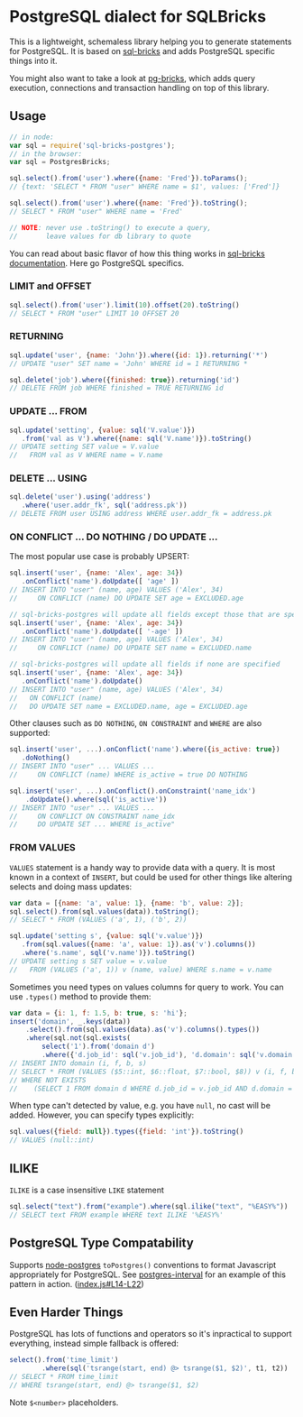 # PostgreSQL dialect for SQLBricks

This is a lightweight, schemaless library helping you to generate statements for PostgreSQL.
It is based on [sql-bricks](https://github.com/CSNW/sql-bricks) and adds PostgreSQL specific things into it.

You might also want to take a look at [pg-bricks](https://github.com/Suor/pg-bricks), which adds query execution, connections and transaction handling on top of this library.


## Usage

```javascript
// in node:
var sql = require('sql-bricks-postgres');
// in the browser:
var sql = PostgresBricks;

sql.select().from('user').where({name: 'Fred'}).toParams();
// {text: 'SELECT * FROM "user" WHERE name = $1', values: ['Fred']}

sql.select().from('user').where({name: 'Fred'}).toString();
// SELECT * FROM "user" WHERE name = 'Fred'

// NOTE: never use .toString() to execute a query,
//       leave values for db library to quote
```

You can read about basic flavor of how this thing works in [sql-bricks documentation](http://csnw.github.io/sql-bricks). Here go PostgreSQL specifics.


### LIMIT and OFFSET

```js
sql.select().from('user').limit(10).offset(20).toString()
// SELECT * FROM "user" LIMIT 10 OFFSET 20
```


### RETURNING

```js
sql.update('user', {name: 'John'}).where({id: 1}).returning('*')
// UPDATE "user" SET name = 'John' WHERE id = 1 RETURNING *

sql.delete('job').where({finished: true}).returning('id')
// DELETE FROM job WHERE finished = TRUE RETURNING id
```


### UPDATE ... FROM

```js
sql.update('setting', {value: sql('V.value')})
   .from('val as V').where({name: sql('V.name')}).toString()
// UPDATE setting SET value = V.value
//   FROM val as V WHERE name = V.name
```


### DELETE ... USING

```js
sql.delete('user').using('address')
   .where('user.addr_fk', sql('address.pk'))
// DELETE FROM user USING address WHERE user.addr_fk = address.pk
```


### ON CONFLICT ... DO NOTHING / DO UPDATE ...

The most popular use case is probably UPSERT:

```js
sql.insert('user', {name: 'Alex', age: 34})
   .onConflict('name').doUpdate([ 'age' ])
// INSERT INTO "user" (name, age) VALUES ('Alex', 34)
//     ON CONFLICT (name) DO UPDATE SET age = EXCLUDED.age

// sql-bricks-postgres will update all fields except those that are specified with "-" in front of their names
sql.insert('user', {name: 'Alex', age: 34})
   .onConflict('name').doUpdate([ '-age' ])
// INSERT INTO "user" (name, age) VALUES ('Alex', 34)
//     ON CONFLICT (name) DO UPDATE SET name = EXCLUDED.name

// sql-bricks-postgres will update all fields if none are specified
sql.insert('user', {name: 'Alex', age: 34})
   .onConflict('name').doUpdate()
// INSERT INTO "user" (name, age) VALUES ('Alex', 34)
//   ON CONFLICT (name)
//   DO UPDATE SET name = EXCLUDED.name, age = EXCLUDED.age
```

Other clauses such as `DO NOTHING`, `ON CONSTRAINT` and `WHERE` are
also supported:

```js
sql.insert('user', ...).onConflict('name').where({is_active: true})
   .doNothing()
// INSERT INTO "user" ... VALUES ...
//     ON CONFLICT (name) WHERE is_active = true DO NOTHING

sql.insert('user', ...).onConflict().onConstraint('name_idx')
    .doUpdate().where(sql('is_active'))
// INSERT INTO "user" ... VALUES ...
//     ON CONFLICT ON CONSTRAINT name_idx
//     DO UPDATE SET ... WHERE is_active"
```


### FROM VALUES

`VALUES` statement is a handy way to provide data with a query. It is most known in a context of `INSERT`, but could be used for other things like altering selects and doing mass updates:

```js
var data = [{name: 'a', value: 1}, {name: 'b', value: 2}];
sql.select().from(sql.values(data)).toString();
// SELECT * FROM (VALUES ('a', 1), ('b', 2))

sql.update('setting s', {value: sql('v.value')})
   .from(sql.values({name: 'a', value: 1}).as('v').columns())
   .where('s.name', sql('v.name')}).toString()
// UPDATE setting s SET value = v.value
//   FROM (VALUES ('a', 1)) v (name, value) WHERE s.name = v.name
```

Sometimes you need types on values columns for query to work. You can use `.types()` method to provide them:

```js
var data = {i: 1, f: 1.5, b: true, s: 'hi'};
insert('domain', _.keys(data))
    .select().from(sql.values(data).as('v').columns().types())
    .where(sql.not(sql.exists(
        select('1').from('domain d')
        .where({'d.job_id': sql('v.job_id'), 'd.domain': sql('v.domain')}))))
// INSERT INTO domain (i, f, b, s)
// SELECT * FROM (VALUES ($5::int, $6::float, $7::bool, $8)) v (i, f, b, s)
// WHERE NOT EXISTS
//    (SELECT 1 FROM domain d WHERE d.job_id = v.job_id AND d.domain = v.domain)
```

When type can't detected by value, e.g. you have `null`, no cast will be added.
However, you can specify types explicitly:

```js
sql.values({field: null}).types({field: 'int'}).toString()
// VALUES (null::int)
```

## ILIKE

`ILIKE` is a case insensitive `LIKE` statement

```js
sql.select("text").from("example").where(sql.ilike("text", "%EASY%"))
// SELECT text FROM example WHERE text ILIKE '%EASY%'
```

## PostgreSQL Type Compatability
Supports [node-postgres](https://github.com/brianc/node-postgres) `toPostgres()` conventions to format Javascript appropriately for PostgreSQL.
See [postgres-interval](https://github.com/bendrucker/postgres-interval) for an example of this pattern in action. ([index.js#L14-L22](https://github.com/bendrucker/postgres-interval/blob/master/index.js#L14-L22))


## Even Harder Things

PostgreSQL has lots of functions and operators so it's inpractical to support everything,
instead simple fallback is offered:

```js
select().from('time_limit')
        .where(sql('tsrange(start, end) @> tsrange($1, $2)', t1, t2))
// SELECT * FROM time_limit
// WHERE tsrange(start, end) @> tsrange($1, $2)
```

Note `$<number>` placeholders.
